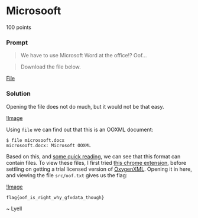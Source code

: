 # Microsooft

100 points

### Prompt

> We have to use Microsoft Word at the office!? Oof...

> Download the file below.

[File](microsooft.docx)

### Solution

Opening the file does not do much, but it would not be that easy.

[!Image](open.png)

Using `file` we can find out that this is an OOXML document:

```
$ file microsooft.docx 
microsooft.docx: Microsoft OOXML
```

Based on this, and [some quick reading](https://ntnuopen.ntnu.no/ntnu-xmlui/bitstream/handle/11250/198656/EDidriksen.pdf?sequence=1), we can see that this format can contain files. To view these files, I first tried [this chrome extension](https://chrome.google.com/webstore/detail/ooxml-tools/bjmmjfdegplhkefakjkccocjanekbapn?hl=en), before settling on getting a trial licensed version of [OxygenXML](https://www.oxygenxml.com/). Opening it in here, and viewing the file `src/oof.txt` gives us the flag:

[!Image](oxygen.png)

```
flag{oof_is_right_why_gfxdata_though}
```

~ Lyell